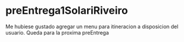 # preEntrega1SolariRiveiro
Me hubiese gustado agregar un menu para itineracion a disposicion del usuario. Queda para la proxima preEntrega
